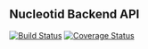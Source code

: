## Nucleotid Backend API

[![Build Status](https://travis-ci.org/palicode/nucleotid-back.svg?branch=master)](https://travis-ci.org/palicode/nucleotid-back)
[![Coverage Status](https://coveralls.io/repos/github/palicode/nucleotid-back/badge.svg?branch=master)](https://coveralls.io/github/palicode/nucleotid-back?branch=master)
